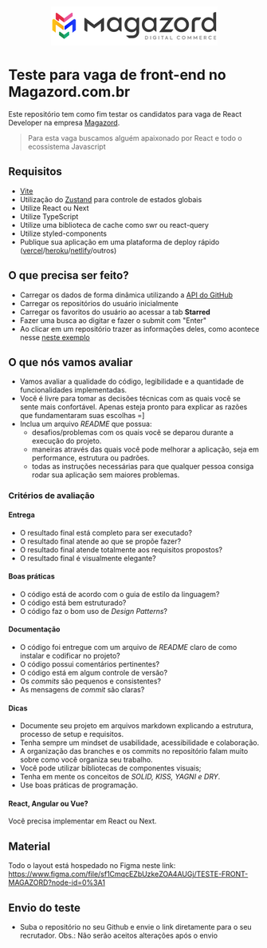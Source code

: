 <div align='center'>
 
![Magazord](image/logo-magazord.png)
 
 </div>

# Teste para vaga de front-end no Magazord.com.br
Este repositório tem como fim testar os candidatos para vaga de React Developer na empresa [Magazord](https://magazord.com.br).
> Para esta vaga buscamos alguém apaixonado por React e todo o ecossistema Javascript


## Requisitos
- [Vite](https://vitejs.dev/guide/)
- Utilização do [Zustand](https://github.com/pmndrs/zustand) para controle de estados globais
- Utilize React ou Next
- Utilize TypeScript
- Utilize uma biblioteca de cache como swr ou react-query
- Utilize styled-components
- Publique sua aplicação em uma plataforma de deploy rápido ([vercel](https://vercel.com/)/[heroku](https://www.heroku.com/)/[netlify](https://www.netlify.com/)/outros)

## O que precisa ser feito?
- Carregar os dados de forma dinâmica utilizando a [API do GitHub](https://developer.github.com/v3/)
- Carregar os repositórios do usuário inicialmente
- Carregar os favoritos do usuário ao acessar a tab **Starred**
- Fazer uma busca ao digitar e fazer o submit com "Enter"
- Ao clicar em um repositório trazer as informações deles, como acontece nesse [neste exemplo](https://github-explorer.gabrielcordeiro.dev/repository/facebook/react)


## O que nós vamos avaliar

- Vamos avaliar a qualidade do código, legibilidade e a quantidade de funcionalidades implementadas.
- Você é livre para tomar as decisões técnicas com as quais você se sente mais confortável. Apenas esteja pronto para explicar as razões que fundamentaram suas escolhas =]
- Inclua um arquivo *README* que possua:
  - desafios/problemas com os quais você se deparou durante a execução do projeto.
  - maneiras através das quais você pode melhorar a aplicação, seja em performance, estrutura ou padrões. 
  - todas as instruções necessárias para que qualquer pessoa consiga rodar sua aplicação sem maiores problemas.

  
### Critérios de avaliação 


#### Entrega
- O resultado final está completo para ser executado?
- O resultado final atende ao que se propõe fazer?
- O resultado final atende totalmente aos requisitos propostos?
- O resultado final é visualmente elegante?



#### Boas práticas
- O código está de acordo com o guia de estilo da linguagem?
- O código está bem estruturado?
- O código faz o bom uso de *Design Patterns*?


#### Documentação
- O código foi entregue com um arquivo de _README_ claro de como instalar e codificar no projeto?
- O código possui comentários pertinentes?
- O código está em algum controle de versão?
- Os _commits_ são pequenos e consistentes?
- As mensagens de _commit_ são claras?
  
#### Dicas

- Documente seu projeto em arquivos markdown explicando a estrutura, processo de setup e requisitos.
- Tenha sempre um mindset de usabilidade, acessibilidade e colaboração.
- A organização das branches e os commits no repositório falam muito sobre como você organiza seu trabalho.
- Você pode utilizar bibliotecas de componentes visuais;
- Tenha em mente os conceitos de *SOLID, KISS, YAGNI e DRY*.
- Use boas práticas de programação.


#### React, Angular ou Vue?
Você precisa implementar em React ou Next.


## Material
Todo o layout está hospedado no Figma neste link: 
https://www.figma.com/file/sf1CmqcEZbUzkeZOA4AUGj/TESTE-FRONT-MAGAZORD?node-id=0%3A1

## Envio do teste
* Suba o repositório no seu Github e envie o link diretamente para o seu recrutador. Obs.: Não serão aceitos alterações após o envio

